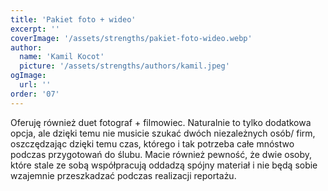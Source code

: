 ```yaml
---
title: 'Pakiet foto + wideo'
excerpt: ''
coverImage: '/assets/strengths/pakiet-foto-wideo.webp'
author:
  name: 'Kamil Kocot'
  picture: '/assets/strengths/authors/kamil.jpeg'
ogImage:
  url: ''
order: '07'
---
```


Oferuję również duet fotograf + filmowiec. Naturalnie to tylko dodatkowa opcja, ale dzięki temu nie musicie szukać dwóch niezależnych osób/ firm, oszczędzając dzięki temu czas, którego i&nbsp;tak potrzeba całe mnóstwo podczas przygotowań do ślubu. Macie również pewność, że dwie osoby, które stale ze sobą współpracują oddadzą spójny materiał i&nbsp;nie będą sobie wzajemnie przeszkadzać podczas realizacji reportażu.